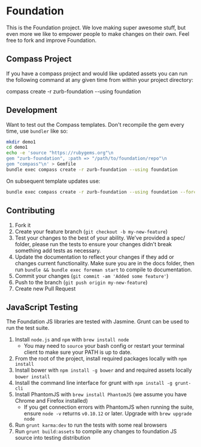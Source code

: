 # Foundation

This is the Foundation project.  We love making super awesome stuff, but even more we like to empower people to make changes on their own.  Feel free to fork and improve Foundation.

## Compass Project

If you have a compass project and would like updated assets you can run the following command at any given time from within your project directory:

compass create -r zurb-foundation --using foundation

## Development

Want to test out the Compass templates.  Don't recompile the gem every time, use `bundler` like so:

```bash
mkdir demo1
cd demo1
echo -e 'source "https://rubygems.org"\n
gem "zurb-foundation", :path => "/path/to/foundation/repo"\n
gem "compass"\n' > Gemfile
bundle exec compass create -r zurb-foundation --using foundation
```

On subsequent template updates use:

```bash
bundle exec compass create -r zurb-foundation --using foundation --force
```

## Contributing

1. Fork it
2. Create your feature branch (`git checkout -b my-new-feature`)
3. Test your changes to the best of your ability.  We've provided a spec/ folder, please run the tests to ensure your changes didn't break something add tests as necessary.
4. Update the documentation to reflect your changes if they add or changes current functionality. Make sure you are in the docs folder, then run `bundle && bundle exec foreman start` to compile to documentation.
5. Commit your changes (`git commit -am 'Added some feature'`)
6. Push to the branch (`git push origin my-new-feature`)
7. Create new Pull Request

## JavaScript Testing

The Foundation JS libraries are tested with Jasmine. Grunt can be used to run the test suite.

1. Install `node.js` and `npm` with `brew install node`
    * You may need to `source` your bash config or restart your terminal client to make sure your PATH is up to date.
2. From the root of the project, install required packages locally with `npm install`
3. Install bower with `npm install -g bower` and and required assets locally `bower install`
4. Install the command line interface for grunt with `npm install -g grunt-cli`
5. Install PhantomJS with `brew install PhantomJS` (we assume you have Chrome and Firefox installed)
    * If you get connection errors with PhantomJS when running the suite, ensure `node -v` returns  `v0.10.12` or later. Upgrade with `brew upgrade node`
6. Run `grunt karma:dev` to run the tests with some real browsers
7. Run `grunt build:assets` to compile any changes to foundation JS source into testing distribution

